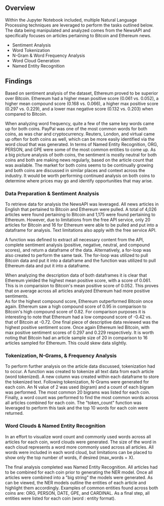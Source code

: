 ## Overview 

Within the Jupyter Notebook included, multiple Natural Language Processing 
techniques are leveraged to perform the tasks outlined below.  The data being 
manipulated and analyzed comes from the NewsAPI and specifically focuses on 
articles pertaining to Bitcoin and Ethereum news.  

- Sentiment Analysis
- Word Tokenization
- N-Gram & Word Frequency Analysis
- Word Cloud Generation 
- Named Entity Recognition 

## Findings

Based on sentiment analysis of the dataset, Ethereum proved to be superior over Bitcoin.
Ethereum had a higher mean positive score (0.061 vs. 0.052),
a higher mean compound score (0.168 vs. 0.066), a higher max positive score
(0.297 vs. 0.229), and a lower max negative score (0.132 vs. 0.203) when 
compared to Bitcoin.  

When analyzing word frequency, quite a few of the same key words came up for
both coins.  PayPal was one of the most common words for both coins, as was 
char and cryptocurrency.  Reuters, London, and virtual came up often for both 
coins as well, which can be more easily identified via the word cloud that was 
generated.  In terms of Named Entity Recognition, ORG, PERSON, and GPE were some
of the most common entities to come up. As a big picture analysis of both coins, 
the sentiment is mostly neutral for both coins and both are making news
regularly, based on the article count that was available.  The market for both 
coins seems to be continually growing and both coins are discussed in similar 
places and context across the industry.  It would be worth performing continued
analysis on both coins to determine where prices may go and identify opportunities 
that may arise. 

### Data Preparation & Sentiment Analysis

To retrieve data for analysis the NewsAPI was leveraged.  All news articles in 
English that pertained to Bitcoin and Ethereum were pulled.  A total of 4,026 
articles were found pertaining to Bitcoin and 1,175 were found pertaining to 
Ethereum.  However, due to limitations from the free API service, only 20
articles for Bitcoin and 16 for Ethereum were able to be pulled and put into a 
dataframe for analysis.  Text limitations also apply with the free service API. 

A function was defined to extract all necessary content from the API, complete 
sentiment analysis (positive, negative, neutral, and compound scores), and
return a dataframe of the data.  Alternatively, a for-loop was also created 
to perform the same task.  The for-loop was utilized to pull Bitcoin data and put 
it into a dataframe and the function was utilized to pull Ethereum data and put it 
into a dataframe.

When analyzing the description data of both dataframes it is clear that Ethereum
yielded the highest mean positive score, with a score of 0.061.  This is in 
comparision to Bitcoin's mean positive score of 0.052.  This proves that on 
average across all articles analyzed Ethereum had more positive sentiments.  
As for the highest compound score, Ethereum outperformed Bitcoin
once again.  Ethereum saw a high compound score of 0.95 in comparison to Bitcoin's
high compound score of 0.82.  For comparison purposes it is interesting to note
that Ethereum had a low compound score of -0.42 vs. that of Bitcoin at -0.72. 
One final piece of descriptive data reviewed was the highest positive sentiment
score.  Once again Ethereum led Bitcoin, with max positive sentiment scores of 0.297
and 0.229 respectively.  It is worth noting that Bitcoin had an article sample 
size of 20 in comparison to 16 articles sampled for Ethereum.  This could skew 
data slightly. 

### Tokenization, N-Grams, & Frequency Analysis

To perform further analysis on the article data discussed, tokenization had to
occur.  A function was created to tokenize all text data from each article (word tokenized). 
A new column was created within each dataframe to store the
tokenized text.  Following tokenization, N-Grams were generated for each coin.
An N value of 2 was used (bigram) and a count of each bigram was performed. 
The most common 20 bigrams was listed for each coin.  Finally, a word count
was performed to find the most common words across all articles combined for each
coin.  The "token_count" function was leveraged to perform this task and the top
10 words for each coin were returned. 

### Word Clouds & Named Entity Recognition

In an effort to visualize word count and commonly used words across all articles
for each coin, word clouds were generated.  The size of the word in each cloud
represents a word more commonly used across all articles.  All words were 
included in each word cloud, but limitations can be placed to show only the
top number of words, if desired (max_words = X). 

The final analysis completed was Named Entity Recognition.  All articles had to
be combined for each coin prior to generating the NER model.  Once all articles
were combined into a "big string" the models were generated.  As can be viewed, 
the NER models outline the entities of each article and highlight them accordingly. 
Examples of common entities found across both coins are: ORG, PERSON, DATE, GPE, 
and CARDINAL.  As a final step, all entities were listed for each coin 
(word : entity format).  


